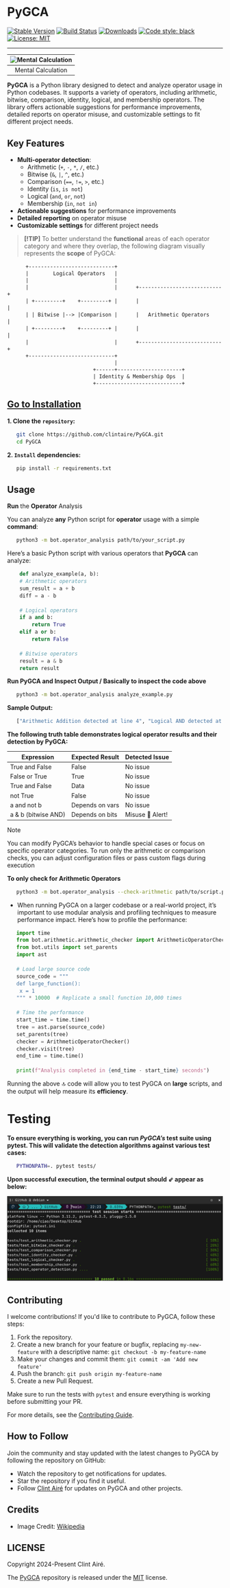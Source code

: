 PyGCA
=======================================
[![Stable Version](https://img.shields.io/pypi/v/PyGCA?color=blue)](https://pypi.org/project/PyGCA/)
[![Build Status](https://github.com/clintaire/PyGCA/actions/workflows/test.yml/badge.svg)](https://github.com/clintaire/PyGCA/actions)
[![Downloads](https://img.shields.io/pypi/dm/PyGCA)](https://pypistats.org/packages/PyGCA)
[![Code style: black](https://img.shields.io/badge/code%20style-black-000000.svg)](https://github.com/psf/black)
[![License: MIT](https://img.shields.io/badge/License-MIT-yellow.svg)](https://opensource.org/licenses/MIT)

---------------

| ![Mental Calculation](https://upload.wikimedia.org/wikipedia/commons/thumb/9/9c/Mental_calculation_at_primary_school.jpg/320px-Mental_calculation_at_primary_school.jpg) |
|:--:|
| Mental Calculation |

**PyGCA** is a Python library designed to detect and analyze operator usage in Python codebases. It supports a variety of operators, including arithmetic, bitwise, comparison, identity, logical, and membership operators. The library offers actionable suggestions for performance improvements, detailed reports on operator misuse, and customizable settings to fit different project needs.

## Key Features
- **Multi-operator detection**:
  - Arithmetic (`+`, `-`, `*`, `/`, etc.)
  - Bitwise (`&`, `|`, `^`, etc.)
  - Comparison (`==`, `!=`, `>`, etc.)
  - Identity (`is`, `is not`)
  - Logical (`and`, `or`, `not`)
  - Membership (`in`, `not in`)
- **Actionable suggestions** for performance improvements
- **Detailed reporting** on operator misuse
- **Customizable settings** for different project needs

> **[!TIP]**
> To better understand the __functional__ areas of each operator category and where they overlap, the following  diagram visually represents the __scope__ of PyGCA:

```plaintext
      +----------------------------+
      |        Logical Operators   |
      |                            |
      |                            |      +---------------------------+
      | +---------+    +---------+ |      |                           |
      | | Bitwise |--> |Comparison |      |   Arithmetic Operators    |
      | +---------+    +---------+ |      |                           |
      |                            |      +---------------------------+
      +----------------------------+  
                                   |
                            +------+---------------------+
                            | Identity & Membership Ops  |
                            +----------------------------+
```
## [Go to Installation](#installation)

**1. Clone the `repository`:**
```bash
   git clone https://github.com/clintaire/PyGCA.git
   cd PyGCA
```
**2. `Install` dependencies:**
```bash
   pip install -r requirements.txt
```

## Usage

__Run__ the __Operator__ Analysis

You can analyze __any__ Python script for __operator__ usage with a simple __command__:

```bash
   python3 -m bot.operator_analysis path/to/your_script.py
```
Here’s a basic Python script with various operators that __PyGCA__ can analyze:

```python
    def analyze_example(a, b):
    # Arithmetic operators
    sum_result = a + b
    diff = a - b
    
    # Logical operators
    if a and b:
        return True
    elif a or b:
        return False

    # Bitwise operators
    result = a & b
    return result
```

**Run PyGCA and Inspect Output / __Basically__ to inspect the code above**

```bash
   python3 -m bot.operator_analysis analyze_example.py
```
**Sample Output:**

```bash
   ["Arithmetic Addition detected at line 4", "Logical AND detected at line 7", "Bitwise AND detected at line 12"]
```
__The following truth table demonstrates logical operator results and their detection by PyGCA:__

|       Expression        |       Expected Result            |     Detected Issue     |
| ----------------------- | -------------------------------- | ---------------------- |
|    True and False       |      False                       |    No issue            |
|    False or True        |      True                        |    No issue            |
|    True and False       |      Data                        |    No issue            |
|    not True             |      False                       |    No issue            |
|    a and not b          |      Depends on vars             |    No issue            |
|    a & b (bitwise AND)  |      Depends on bits             |   Misuse 🔴 Alert!     |


> [!NOTE]
> You can modify PyGCA’s behavior to handle special cases or focus on specific operator categories. To run only the arithmetic or comparison checks, you can adjust configuration files or pass custom flags during execution

**To only check for Arithmetic Operators**

```bash
   python3 -m bot.operator_analysis --check-arithmetic path/to/script.py
```


- When running PyGCA on a larger codebase or a real-world project, it’s important to use modular analysis and profiling techniques to measure performance impact. Here’s how to profile the performance:

```python
   import time
   from bot.arithmetic.arithmetic_checker import ArithmeticOperatorChecker
   from bot.utils import set_parents
   import ast

   # Load large source code
   source_code = """
   def large_function():
    x = 1
   """ * 10000  # Replicate a small function 10,000 times

   # Time the performance
   start_time = time.time()
   tree = ast.parse(source_code)
   set_parents(tree)
   checker = ArithmeticOperatorChecker()
   checker.visit(tree)
   end_time = time.time()

   print(f"Analysis completed in {end_time - start_time} seconds")
```
Running the above :top: code will allow you to test PyGCA on __large__ scripts, and the output will help measure its __efficiency__.

# Testing

**To ensure everything is working, you can run _PyGCA’s_ test suite using pytest. This will validate the detection algorithms against various test cases:**

```bash
   PYTHONPATH=. pytest tests/
```

**Upon successful execution, the terminal output should ⇙ appear as below:**

<div style="text-align: center;">
  <img src="Misc/good.png" alt="CLI" style="max-width: 100%; height: auto;" />
</div>


## Contributing

I welcome contributions! If you'd like to contribute to PyGCA, follow these steps:

1. Fork the repository.
2. Create a new branch for your feature or bugfix, replacing `my-new-feature` with a descriptive name: `git checkout -b my-feature-name`
3. Make your changes and commit them: `git commit -am 'Add new feature'`
4. Push the branch: `git push origin my-feature-name`
5. Create a new Pull Request.

Make sure to run the tests with `pytest` and ensure everything is working before submitting your PR.

For more details, see the [Contributing Guide](https://github.com/clintaire/PyGCA/blob/PyGCA/CONTRIBUTING.md).

## How to Follow

Join the community and stay updated with the latest changes to PyGCA by following the repository on GitHub:

- Watch the repository to get notifications for updates.
- Star the repository if you find it useful.
- Follow [Clint Airé](https://github.com/clintaire) for updates on PyGCA and other projects.

## Credits

- Image Credit: [Wikipedia](https://en.wikipedia.org/wiki/Arithmetic)

## LICENSE

Copyright 2024-Present Clint Airé.

The [PyGCA](https://github.com/clintaire/PyGCA) repository is released under the [MIT](https://github.com/clintaire/PyGCA/blob/main/LICENSE) license.